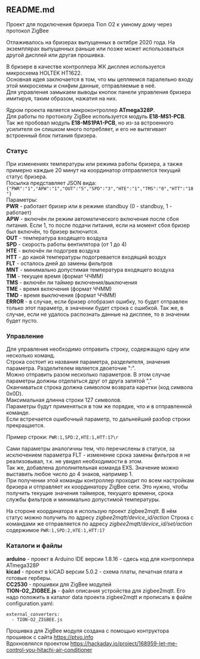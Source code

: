 ## README.md
Проект для подключения бризера Tion O2 к умному дому через протокол ZigBee

Отлаживалось на бризерах выпущенных в октябре 2020 года. На экземплярах выпущенных раньше или позже может использоваться другой дисплей или другая прошивка.

В бризере в качестве контроллера ЖК дисплея используется микросхема HOLTEK HT1622.<br>
Основная идея заключается в том, что мы цепляемся паралельно входу этой микросхемы и снифим данные, отправляемые в неё.<br>
Для управления замыкаем выводы кнопок панели управления бризера имитируя, таким образом, нажатия на них.<br>

Ядром проекта является микроконтроллер **ATmega328P**.<br>
Для работы по протоколу ZigBee используется модуль **E18-MS1-PCB**. Так же пробовал модуль **E18-MS1PA1-PCB**, но из-за встроенного усилителя он слишком много потребляет, и его не вытягивает встроенный блок питания бризера.

### Статус
При изменениях температуры или режима работы бризера, а также примерно каждые 20 минут на координатор отправляется текущий статус бризера.<br>
Посылка представляет JSON вида: `{"PWR":"1","APW":"1","OUT":"5","SPD":"3","HTE":"1","TMS":"0","HTT":"18"}`<br>
Параметры:<br>
**PWR** - работает бризер или в режиме standbuy (0 - standbuy, 1 - работает)<br>
**APW** - включён ли режим автоматического включения после сбоя питания. Если 1, то после подачи питания, если на момент сбоя бризер был включён, то бризер включится.<br>
**OUT** - температура входящего воздуха<br>
**SPD** - скорость работы вентилятора (от 1 до 4)<br>
**HTE** - включён ли подогрев воздуха<br>
**HTT** - до какой температуры подогревается входящий воздух<br>
**FLT** - осталось дней до замены фильтров<br>
**MNT** - минимально допустимая температура входящего воздуха<br>
**TIM** - текущее время (формат ЧЧММ)<br>
**TMS** - включён ли таймер включения/выключения<br>
**TME** - время включения (формат ЧЧММ)<br>
**TMD** - время выключения (формат ЧЧММ)<br>
**ERROR** - в случае, если бризер отобразил ошибку, то будет отправлен только этот параметр, в значении будет строка с ошибкой. Так же, в случае, если не удалось распознать данные на дисплее, то в значении будет пусто.

### Управление
Для управления необходимо отправить строку, содержащую одну или несколько команд.<br>
Строка состоит из названия параметра, разделителя, значения параметра. Разделителем является двоеточие ":".<br>
Можно отправить разом несколько параметров. В этом случае параметры должны отделаться друг от друга запятой ","<br>
Оканчиваться строка должна символом возврата каретки (код символа 0x0D).<br>
Максимальная длинна строки 127 символов.<br>
Параметры будут применяться в том же порядке, что и в отправленной команде.<br>
Если встречается ошибочный параметр, то дальнейший разбор строки прекращается.<br>

Пример строки: `PWR:1,SPD:2,HTE:1,HTT:17\r`

Сами параметры аналогичны тем, что перечислены в статусе, за исключением параметра FLT - изменение срока замены фильтров я не реализовывал, т.к. не увидел необходимости в этом.<br>
Так же, добавлена дополнительная команда EXS. Значение можно выставить любое число до 4 знаков, например 1.<br>
При получении этой команды контроллер проходит по всем настройкам бризера и отправляет их координатору ZigBee сети. Это нужно, чтобы получить текущие значения таймеров, текущего времени, срока службы фильтров и минимально допустимой температуры.<br>

На стороне координатора я использую проект zigbee2mqtt. В нём статус можно получить по адресу *zigbee2mqtt/device_id/action*
Строка с командами же отправляется по адресу *zigbee2mqtt/device_id/set/action* содержимое `PWR:1,SPD:2,HTE:1,HTT:17`

### Каталоги и файлы
**arduino** - проект в Arduino IDE версии 1.8.16 - сдесь код для контроллера ATmega328P<br>
**kicad** - проект в kiCAD версии 5.0.2 - схема платы, печатная плата и готовые герберы.<br>
**CC2530** - прошивки для ZigBee модулей<br>
**TION-O2_ZIGBEE.js** - файл описания устройства для zigbee2mqtt. Его надо положить в каталог data проекта zigbee2mqtt и прописать в файле configuration.yaml:
```
external_converters:
  - TION-O2_ZIGBEE.js
```
Прошивка для ZigBee модуля создана с помощью контруктора прошивок с сайта https://ptvo.info<br>
Вдохновлялся проектом https://hackaday.io/project/168959-let-me-control-you-hitachi-air-conditioner<br>
